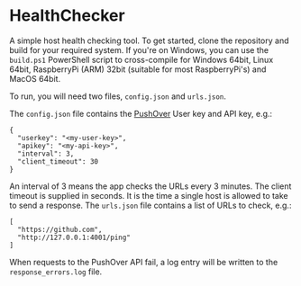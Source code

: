 # HealthChecker

A simple host health checking tool. To get started, clone the repository and build for
your required system. If you're on Windows, you can use the ``build.ps1`` PowerShell script
to cross-compile for Windows 64bit, Linux 64bit, RaspberryPi (ARM) 32bit 
(suitable for most RaspberryPi's) and MacOS 64bit.

To run, you will need two files, `config.json` and `urls.json`.

The `config.json` file contains the [PushOver](https://pushover.net/) User key and 
API key, e.g.:

    {
      "userkey": "<my-user-key>",
      "apikey": "<my-api-key>",
      "interval": 3,
      "client_timeout": 30
    }

An interval of 3 means the app checks the URLs every 3 minutes. The client timeout is
supplied in seconds. It is the time a single host is allowed to take to send a response.
The `urls.json` file contains a list of URLs to check, e.g.:

    [
      "https://github.com",
      "http://127.0.0.1:4001/ping"
    ]
    
When requests to the PushOver API fail, a log entry will be written to the 
`response_errors.log` file.